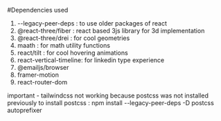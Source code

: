 #Dependencies used

1. --legacy-peer-deps : to use older packages of react
2. @react-three/fiber : react based 3js library for 3d implementation
3. @react-three/drei  : for cool geometries
4. maath : for math utility functions
5. react/tilt : for cool hovering animations
6. react-vertical-timeline: for linkedin type experience
7. @emailjs/browser
8. framer-motion
9. react-router-dom

important - tailwindcss not working because postcss was not installed previously 
to install postcss :
 npm install --legacy-peer-deps -D postcss autoprefixer